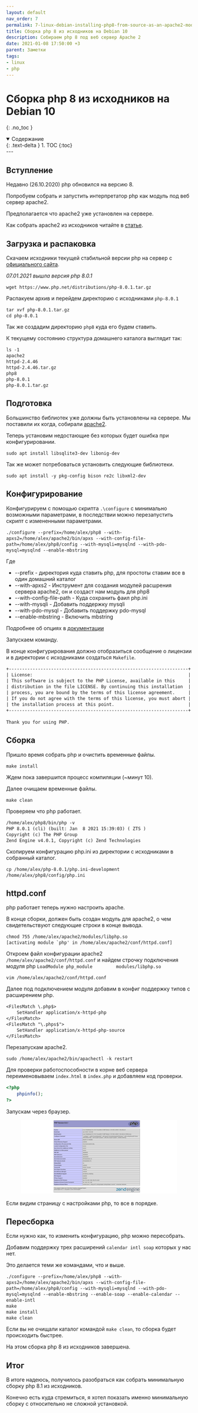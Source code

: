```yaml
---
layout: default
nav_order: 7
permalink: 7-linux-debian-installing-php8-from-source-as-an-apache2-module
title: Сборка php 8 из исходников на Debian 10
description: Собираем php 8 под веб сервер Apache 2
date: 2021-01-08 17:50:00 +3
parent: Заметки
tags:
- linux
- php
---
```


# Сборка php 8 из исходников на Debian 10
{: .no_toc }

<details open markdown="block">
  <summary>
    Содержание
  </summary>
  {: .text-delta }
1. TOC
{:toc}
</details>
---

## Вступление

Недавно (26.10.2020) php обновился на версию 8.

Попробуем собрать и запустить интерпретатор php как модуль под веб сервер apache2.

Предполагается что apache2 уже установлен на сервере.

Как собрать apache2 из исходников читайте в [статье](https://lexusalex.ru/6-linux-debian-installing-apache2-from-source).

## Загрузка и распаковка

Скачаем исходники текущей стабильной версии php на сервер c [официального сайта](https://www.php.net/downloads).

_07.01.2021 вышла версия php 8.0.1_

```shell
wget https://www.php.net/distributions/php-8.0.1.tar.gz
```

Распакуем архив и перейдем директорию с исходниками `php-8.0.1`

```shell
tar xvf php-8.0.1.tar.gz
cd php-8.0.1
```

Так же создадим директорию `php8` куда его будем ставить.

К текущему состоянию структура домашнего каталога выглядит так:

```shell
ls -1
apache2
httpd-2.4.46
httpd-2.4.46.tar.gz
php8
php-8.0.1
php-8.0.1.tar.gz
```

## Подготовка

Большинство библиотек уже должны быть установлены на сервере.
Мы поставили их когда, собирали [apache2](https://lexusalex.ru/notes/2021-01-04-linux-debian-installing-apache2-from-source/).

Теперь установим недостающие без которых будет ошибка при конфигурировании.

```shell
sudo apt install libsqlite3-dev libonig-dev
```

Так же может потребоваться установить следующие библиотеки.

```shell
sudo apt install -y pkg-config bison re2c libxml2-dev
```

## Конфигурирование

Конфигурируем с помощью скрипта `.\configure` с минимально возможными параметрами, в последствии можно перезапустить скрипт
с измененными параметрами.

```shell
./configure --prefix=/home/alex/php8 --with-apxs2=/home/alex/apache2/bin/apxs --with-config-file-path=/home/alex/php8/config --with-mysqli=mysqlnd --with-pdo-mysql=mysqlnd --enable-mbstring
```
Где

- --prefix - директория куда ставить php, для простоты ставим все в один домашний каталог
- --with-apxs2 - Инструмент для создания модулей расшрения сервера apache2, он и создаст нам модуль для php8
- --with-config-file-path - Куда сохранить фаил php.ini
- --with-mysqli - Добавить поддержку mysqli
- --with-pdo-mysql - Добавить поддержку pdo-mysql
- --enable-mbstring - Включить mbstring

Подробнее об опциях в [документации](https://www.php.net/manual/ru/configure.about.php)

Запускаем команду.

В конце конфигурирования должно отобразиться сообщение о лицензии и в директории с исходниками создаться `Makefile`.

```shell
+--------------------------------------------------------------------+
| License:                                                           |
| This software is subject to the PHP License, available in this     |
| distribution in the file LICENSE. By continuing this installation  |
| process, you are bound by the terms of this license agreement.     |
| If you do not agree with the terms of this license, you must abort |
| the installation process at this point.                            |
+--------------------------------------------------------------------+

Thank you for using PHP.
```

## Сборка

Пришло время собрать php и очистить временные файлы.

```shell
make install
```

Ждем пока завершится процесс компиляции (~минут 10).

Далее очищаем временные файлы.

```shell
make clean
```

Проверяем что php работает.

```shell
/home/alex/php8/bin/php -v
PHP 8.0.1 (cli) (built: Jan  8 2021 15:39:03) ( ZTS )
Copyright (c) The PHP Group
Zend Engine v4.0.1, Copyright (c) Zend Technologies
```

Скопируем конфигурацию php.ini из директории с исходниками в собранный каталог.

```shell
cp /home/alex/php-8.0.1/php.ini-development /home/alex/php8/config/php.ini
```

## httpd.conf

php работает теперь нужно настроить apache.

В конце сборки, должен быть создан модуль для apache2, о чем свидетельствуют следующие строки в конце вывода.

```text
chmod 755 /home/alex/apache2/modules/libphp.so
[activating module `php' in /home/alex/apache2/conf/httpd.conf]
```

Откроем файл конфигурации apache2 `/home/alex/apache2/conf/httpd.conf` и найдем строчку подключения модуля php `LoadModule php_module         modules/libphp.so`

```shell
vim /home/alex/apache2/conf/httpd.conf
```

Далее под подключением модуля добавим в конфиг поддержку типов с расширением php.

```text
<FilesMatch \.php$> 
    SetHandler application/x-httpd-php 
</FilesMatch>
<FilesMatch "\.phps$">
    SetHandler application/x-httpd-php-source
</FilesMatch>
```

Перезапускам apache2.

```shell
sudo /home/alex/apache2/bin/apachectl -k restart
```

Для проверки работоспособности в корне веб сервера переименовываем `index.html` в `index.php` и добавляем код проверки.

```php
<?php 
    phpinfo(); 
?> 
```

Запускам через браузер.

<figure>
  <img src="/assets/images/notes/7/php8.1.png" alt="php 8.1"  data-action="zoom">
</figure>

Если видим страницу с настройками php, то все в порядке.

## Пересборка

Если нужно как, то изменить конфигурацию, php можно пересобрать.

Добавим поддержку трех расширений `calendar intl soap` которых у нас нет.

Это делается теми же командами, что и выше.

```shell
./configure --prefix=/home/alex/php8 --with-apxs2=/home/alex/apache2/bin/apxs --with-config-file-path=/home/alex/php8/config --with-mysqli=mysqlnd --with-pdo-mysql=mysqlnd --enable-mbstring --enable-soap --enable-calendar --enable-intl
make
make install
make clean
```

Если вы не очищали каталог командой `make clean`, то сборка будет происходить быстрее.

На этом сборка php 8 из исходников завершена.

## Итог

В итоге надеюсь, получилось разобраться как собрать минимальную сборку php 8.1 из исходников.

Конечно есть куда стремиться, я хотел показать именно минимальную сборку с относительно не сложной установкой.